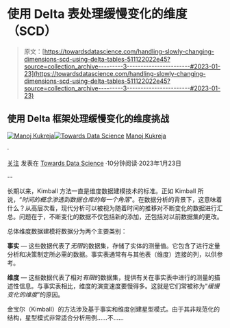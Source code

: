 # 使用 Delta 表处理缓慢变化的维度（SCD）

> 原文：[https://towardsdatascience.com/handling-slowly-changing-dimensions-scd-using-delta-tables-511122022e45?source=collection_archive---------3-----------------------#2023-01-23](https://towardsdatascience.com/handling-slowly-changing-dimensions-scd-using-delta-tables-511122022e45?source=collection_archive---------3-----------------------#2023-01-23)

## 使用 Delta 框架处理缓慢变化的维度挑战

[](https://mkukreja1.medium.com/?source=post_page-----511122022e45--------------------------------)[![Manoj Kukreja](../Images/de7c954b505e9749bad47975a3bee80b.png)](https://mkukreja1.medium.com/?source=post_page-----511122022e45--------------------------------)[](https://towardsdatascience.com/?source=post_page-----511122022e45--------------------------------)[![Towards Data Science](../Images/a6ff2676ffcc0c7aad8aaf1d79379785.png)](https://towardsdatascience.com/?source=post_page-----511122022e45--------------------------------) [Manoj Kukreja](https://mkukreja1.medium.com/?source=post_page-----511122022e45--------------------------------)

·

[关注](https://medium.com/m/signin?actionUrl=https%3A%2F%2Fmedium.com%2F_%2Fsubscribe%2Fuser%2F4076fc16cb6a&operation=register&redirect=https%3A%2F%2Ftowardsdatascience.com%2Fhandling-slowly-changing-dimensions-scd-using-delta-tables-511122022e45&user=Manoj+Kukreja&userId=4076fc16cb6a&source=post_page-4076fc16cb6a----511122022e45---------------------post_header-----------) 发表在 [Towards Data Science](https://towardsdatascience.com/?source=post_page-----511122022e45--------------------------------) ·10分钟阅读·2023年1月23日[](https://medium.com/m/signin?actionUrl=https%3A%2F%2Fmedium.com%2F_%2Fvote%2Ftowards-data-science%2F511122022e45&operation=register&redirect=https%3A%2F%2Ftowardsdatascience.com%2Fhandling-slowly-changing-dimensions-scd-using-delta-tables-511122022e45&user=Manoj+Kukreja&userId=4076fc16cb6a&source=-----511122022e45---------------------clap_footer-----------)

--

[](https://medium.com/m/signin?actionUrl=https%3A%2F%2Fmedium.com%2F_%2Fbookmark%2Fp%2F511122022e45&operation=register&redirect=https%3A%2F%2Ftowardsdatascience.com%2Fhandling-slowly-changing-dimensions-scd-using-delta-tables-511122022e45&source=-----511122022e45---------------------bookmark_footer-----------)

长期以来，Kimball 方法一直是维度数据建模技术的标准。正如 Kimball 所说，“*时间的概念渗透到数据仓库的每一个角落*”。在数据分析的背景下，这意味着什么？从高层次看，现代分析可以被视为随着时间的推移对不断变化的数据进行汇总。问题在于，不断变化的数据不仅包括新的添加，还包括对以前数据集的更改。

总体维度数据建模将数据分为两个主要类别：

**事实** — 这些数据代表了*无限*的数据集，存储了实体的测量值。它包含了进行定量分析和决策制定所必需的数据。事实表通常有与其他表（维度）连接的列，以供参考。

**维度** — 这些数据代表了相对*有限*的数据集，提供有关在事实表中进行的测量的描述性信息。与事实表相比，维度的演变速度要慢得多。这就是它们常被称为“*缓慢变化的维度*”的原因。

金宝尔（Kimball）的方法涉及基于事实和维度创建星型模式。由于其非规范化的结构，星型模式非常适合分析用例……不……
